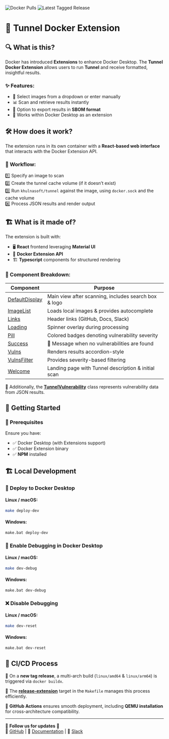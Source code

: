 ![Docker Pulls](https://img.shields.io/docker/pulls/khulnasoft/tunnel-docker-extension?style=flat-square)
![Latest Tagged Release](https://img.shields.io/github/v/tag/khulnasoft/tunnel-docker-extension?style=flat-square)

# 🚀 Tunnel Docker Extension

## 🔍 What is this?

Docker has introduced **Extensions** to enhance Docker Desktop. The **Tunnel Docker Extension** allows users to run **Tunnel** and receive formatted, insightful results.

### ✨ Features:
- 📌 Select images from a dropdown or enter manually
- 📊 Scan and retrieve results instantly
- 📜 Option to export results in **SBOM format**
- 🔄 Works within Docker Desktop as an extension

## 🛠 How does it work?

The extension runs in its own container with a **React-based web interface** that interacts with the Docker Extension API.

### 🔧 Workflow:
1️⃣ Specify an image to scan  
2️⃣ Create the tunnel cache volume (if it doesn’t exist)  
3️⃣ Run `khulnasoft/tunnel` against the image, using `docker.sock` and the cache volume  
4️⃣ Process JSON results and render output  

## 🏗 What is it made of?

The extension is built with:
- 🖥 **React** frontend leveraging **Material UI**
- 🐳 **Docker Extension API**
- 🏗 **Typescript** components for structured rendering

### 📁 Component Breakdown:

| Component | Purpose |
|-----------|---------|
| [DefaultDisplay](client/src/DefaultDisplay.tsx) | Main view after scanning, includes search box & logo |
| [ImageList](client/src/ImageList.tsx) | Loads local images & provides autocomplete |
| [Links](client/src/Links.tsx) | Header links (GitHub, Docs, Slack) |
| [Loading](client/src/Loading.tsx) | Spinner overlay during processing |
| [Pill](client/src/Pill.tsx) | Colored badges denoting vulnerability severity |
| [Success](client/src/Success.tsx) | 🎉 Message when no vulnerabilities are found |
| [Vulns](client/src/Vulns.tsx) | Renders results accordion-style |
| [VulnsFilter](client/src/VulnsFilter.tsx) | Provides severity-based filtering |
| [Welcome](client/src/Welcome.tsx) | Landing page with Tunnel description & initial scan |

🔹 Additionally, the **[TunnelVulnerability](client/src/TunnelVulnerability.tsx)** class represents vulnerability data from JSON results.

## 🚀 Getting Started

### 📌 Prerequisites

Ensure you have:
- ✅ Docker Desktop (with Extensions support)
- ✅ Docker Extension binary
- ✅ **NPM** installed

## 🏗 Local Development

### 🔄 Deploy to Docker Desktop

#### Linux / macOS:
```bash
make deploy-dev
```

#### Windows:
```bash
make.bat deploy-dev
```

### 🐞 Enable Debugging in Docker Desktop

#### Linux / macOS:
```bash
make dev-debug
```

#### Windows:
```bash
make.bat dev-debug
```

### ❌ Disable Debugging

#### Linux / macOS:
```bash
make dev-reset
```

#### Windows:
```bash
make.bat dev-reset
```

## 🚀 CI/CD Process

🔹 On a **new tag release**, a multi-arch build (`linux/amd64` & `linux/arm64`) is triggered via `docker buildx`.

🔹 The **[release-extension](Makefile)** target in the `Makefile` manages this process efficiently.

🔹 **GitHub Actions** ensures smooth deployment, including **QEMU installation** for cross-architecture compatibility.

---

📌 **Follow us for updates** 📌  
🔗 [GitHub](https://github.com/khulnasoft/tunnel-docker-extension) | 📖 [Documentation](https://docs.khulnasoft.com) | 💬 [Slack](https://khulnasoft.slack.com)

